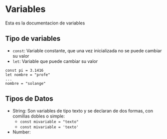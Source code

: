 
# Variables

Esta es la documentacion de variables 

## Tipo de variables 

- `const`: Variable constante, que una vez inicializada no se puede cambiar su valor
- `let`: Variable que puede cambiar su valor

```
const pi = 3.1416
let nombre = "profe"
...
nombre = "solange"
```
## Tipos de Datos

- String: Son variables de tipo texto y se declaran de dos formas, con comillas dobles o simple:
    - `const mivariable = "texto"`
    - `const mivariable = 'texto'`
- Number: 